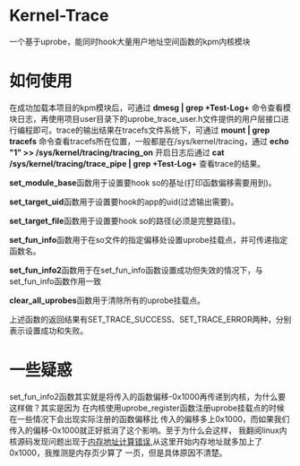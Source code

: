 # Kernel-Trace
一个基于uprobe，能同时hook大量用户地址空间函数的kpm内核模块


# 如何使用
在成功加载本项目的kpm模块后，可通过 **dmesg | grep +Test-Log+** 命令查看模块日志，再使用项目user目录下的uprobe_trace_user.h文件提供的用户层接口进行编程即可。trace的输出结果在tracefs文件系统下，可通过 **mount | grep tracefs** 命令查看tracefs所在位置，一般都是在/sys/kernel/tracing，通过 **echo "1" >> /sys/kernel/tracing/tracing_on** 开启日志后通过 **cat /sys/kernel/tracing/trace_pipe | grep +Test-Log+** 查看trace的结果。

**set_module_base**函数用于设置要hook so的基址(打印函数偏移需要用到)。

**set_target_uid**函数用于设置要hook的app的uid(过滤输出需要)。

**set_target_file**函数用于设置要hook so的路径(必须是完整路径)。

**set_fun_info**函数用于在so文件的指定偏移处设置uprobe挂载点，并可传递指定函数名。

**set_fun_info2**函数用于在set_fun_info函数设置成功但失效的情况下，与set_fun_info函数作用一致

**clear_all_uprobes**函数用于清除所有的uprobe挂载点。

上述函数的返回结果有SET_TRACE_SUCCESS、SET_TRACE_ERROR两种，分别表示设置成功和失败。

# 一些疑惑
set_fun_info2函数其实就是将传入的函数偏移-0x1000再传递到内核，为什么要这样做？其实是因为
在内核使用uprobe_register函数注册uprobe挂载点的时候在一些情况下会出现实际注册的函数偏移比
传入的偏移多上0x1000，而如果我们传入的偏移-0x1000就正好抵消了这个影响。至于为什么会这样，
我翻阅linux内核源码发现问题出现于[内存地址计算错误](https://elixir.bootlin.com/linux/v5.15.74/source/kernel/events/uprobes.c#L1004),从这里开始内存地址就多加上了0x1000，我推测是内存页少算了
一页，但是具体原因不清楚。